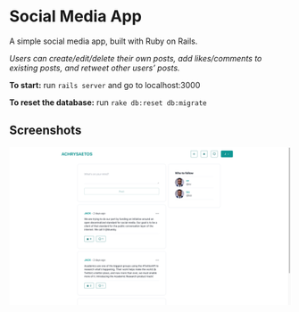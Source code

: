 # Social Media App

A simple social media app, built with Ruby on Rails. 

*Users can create/edit/delete their own posts, add likes/comments to existing posts, and retweet other users’ posts.*

**To start:** run `rails server` and go to localhost:3000

**To reset the database:** run `rake db:reset db:migrate`

## Screenshots ##

![](/screenshots/1.png?raw=true)

